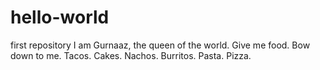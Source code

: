 # hello-world
first repository
I am Gurnaaz, the queen of the world. Give me food. Bow down to me. 
Tacos. Cakes. Nachos. Burritos. Pasta. Pizza.
